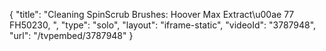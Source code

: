 {
    "title": "Cleaning SpinScrub Brushes: Hoover Max Extract\u00ae 77 FH50230, ",
    "type": "solo",
    "layout": "iframe-static",
    "videoId": "3787948",
    "url": "\/tvpembed\/3787948"
}